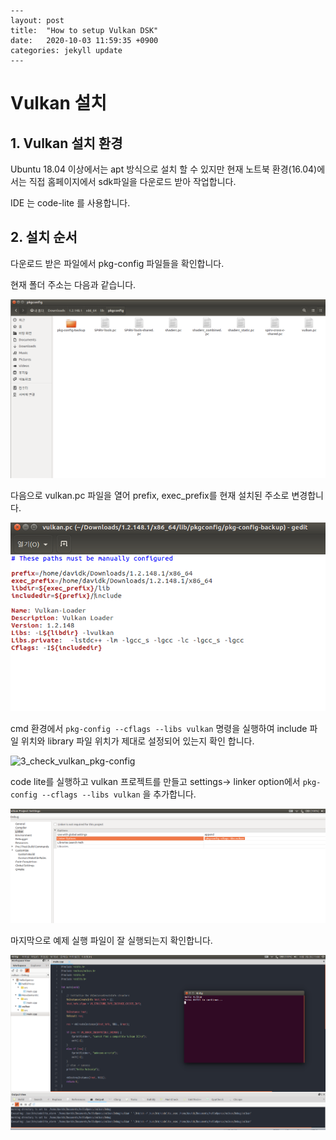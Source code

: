 

```
---
layout: post
title:  "How to setup Vulkan DSK"
date:   2020-10-03 11:59:35 +0900
categories: jekyll update
---
```

# Vulkan 설치

## 1. Vulkan 설치 환경

Ubuntu 18.04 이상에서는 apt 방식으로 설치 할 수 있지만 현재 노트북 환경(16.04)에서는 직접 홈페이지에서 sdk파일을 다운로드 받아 작업합니다.

IDE 는  code-lite  를 사용합니다.

## 2. 설치 순서

다운로드 받은 파일에서 pkg-config 파일들을 확인합니다.

현재 폴더 주소는 다음과 같습니다.

![vulkan_pkg-config_location](/assets/vulkan_related/1_vulkan_pkg-config_location.png)

다음으로  vulkan.pc 파일을 열어 prefix, exec_prefix를 현재 설치된 주소로 변경합니다.

![](/assets/vulkan_related/2_vulakn_pc_fix.png)

cmd 환경에서 `pkg-config --cflags --libs vulkan` 명령을 실행하여 include 파일 위치와 library 파일 위치가 제대로 설정되어 있는지 확인 합니다.

 ![3_check_vulkan_pkg-config](/home/davidk/Desktop/vulkan_related/3_check_vulkan_pkg-config.png)



code lite를 실행하고  vulkan 프로젝트를 만들고 settings-> linker option에서 `pkg-config --cflags --libs vulkan` 을 추가합니다.

 ![](/assets/vulkan_related/4_codelite_vulkan_pkg_config.png)



마지막으로 예제 실행 파일이 잘 실행되는지 확인합니다.

![](/assets/vulkan_related/5_codelite_vulkan_build_check.png)

